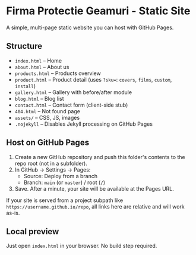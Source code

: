 # Firma Protectie Geamuri - Static Site

A simple, multi-page static website you can host with GitHub Pages.

## Structure
- `index.html` – Home
- `about.html` – About us
- `products.html` – Products overview
- `product.html` – Product detail (uses `?sku=`: `covers`, `films`, `custom`, `install`)
- `gallery.html` – Gallery with before/after module
- `blog.html` – Blog list
- `contact.html` – Contact form (client-side stub)
- `404.html` – Not found page
- `assets/` – CSS, JS, images
- `.nojekyll` – Disables Jekyll processing on GitHub Pages

## Host on GitHub Pages
1. Create a new GitHub repository and push this folder's contents to the repo root (not in a subfolder).
2. In GitHub → Settings → Pages:
   - Source: Deploy from a branch
   - Branch: `main` (or `master`) / root (`/`)
3. Save. After a minute, your site will be available at the Pages URL.

If your site is served from a project subpath like `https://username.github.io/repo`, all links here are relative and will work as-is.

## Local preview
Just open `index.html` in your browser. No build step required. 